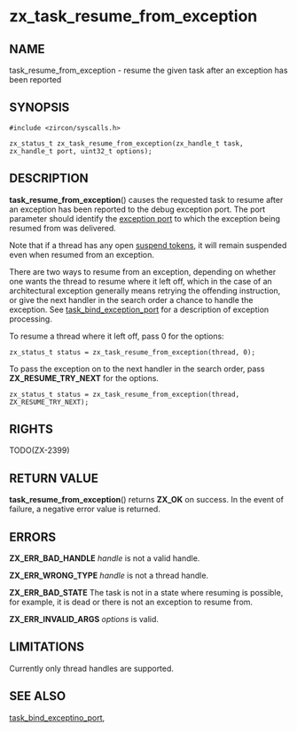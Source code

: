 # zx_task_resume_from_exception

## NAME

task_resume_from_exception - resume the given task after an exception has been
reported

## SYNOPSIS

```
#include <zircon/syscalls.h>

zx_status_t zx_task_resume_from_exception(zx_handle_t task, zx_handle_t port, uint32_t options);

```

## DESCRIPTION

**task_resume_from_exception**() causes the requested task to resume after an
exception has been reported to the debug exception port. The port parameter
should identify the [exception port](task_bind_exception_port.md) to which the
exception being resumed from was delivered.

Note that if a thread has any open [suspend tokens](task_suspend_token.md), it
will remain suspended even when resumed from an exception.

There are two ways to resume from an exception, depending on whether
one wants the thread to resume where it left off, which in the case
of an architectural exception generally means retrying the offending
instruction, or give the next handler in the search order a chance
to handle the exception.
See [task_bind_exception_port](task_bind_exception_port.md)
for a description of exception processing.

To resume a thread where it left off, pass 0 for the options:

```
zx_status_t status = zx_task_resume_from_exception(thread, 0);
```

To pass the exception on to the next handler in the search order,
pass **ZX_RESUME_TRY_NEXT** for the options.

```
zx_status_t status = zx_task_resume_from_exception(thread, ZX_RESUME_TRY_NEXT);
```

## RIGHTS

TODO(ZX-2399)

## RETURN VALUE

**task_resume_from_exception**() returns **ZX_OK** on success.
In the event of failure, a negative error value is returned.

## ERRORS

**ZX_ERR_BAD_HANDLE** *handle* is not a valid handle.

**ZX_ERR_WRONG_TYPE** *handle* is not a thread handle.

**ZX_ERR_BAD_STATE**  The task is not in a state where resuming is possible,
for example, it is dead or there is not an exception to resume from.

**ZX_ERR_INVALID_ARGS** *options* is valid.

## LIMITATIONS

Currently only thread handles are supported.

## SEE ALSO

[task_bind_exceptino_port](task_bind_exception_port.md),

